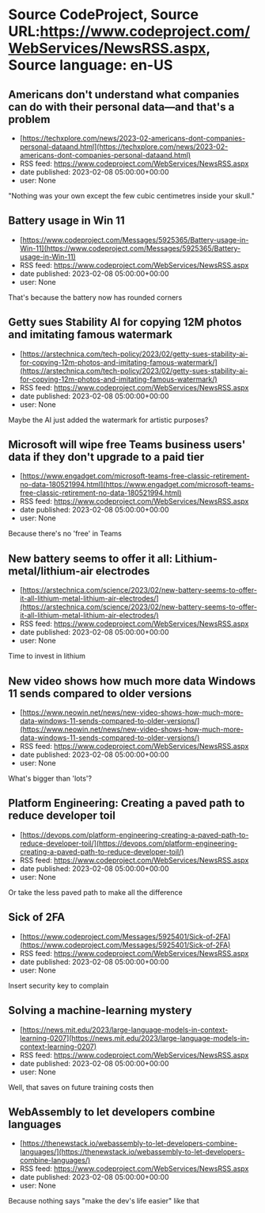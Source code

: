# Source CodeProject, Source URL:https://www.codeproject.com/WebServices/NewsRSS.aspx, Source language: en-US

## Americans don't understand what companies can do with their personal data—and that's a problem
 - [https://techxplore.com/news/2023-02-americans-dont-companies-personal-dataand.html](https://techxplore.com/news/2023-02-americans-dont-companies-personal-dataand.html)
 - RSS feed: https://www.codeproject.com/WebServices/NewsRSS.aspx
 - date published: 2023-02-08 05:00:00+00:00
 - user: None

"Nothing was your own except the few cubic centimetres inside your skull."

## Battery usage in Win 11
 - [https://www.codeproject.com/Messages/5925365/Battery-usage-in-Win-11](https://www.codeproject.com/Messages/5925365/Battery-usage-in-Win-11)
 - RSS feed: https://www.codeproject.com/WebServices/NewsRSS.aspx
 - date published: 2023-02-08 05:00:00+00:00
 - user: None

That's because the battery now has rounded corners

## Getty sues Stability AI for copying 12M photos and imitating famous watermark
 - [https://arstechnica.com/tech-policy/2023/02/getty-sues-stability-ai-for-copying-12m-photos-and-imitating-famous-watermark/](https://arstechnica.com/tech-policy/2023/02/getty-sues-stability-ai-for-copying-12m-photos-and-imitating-famous-watermark/)
 - RSS feed: https://www.codeproject.com/WebServices/NewsRSS.aspx
 - date published: 2023-02-08 05:00:00+00:00
 - user: None

Maybe the AI just added the watermark for artistic purposes?

## Microsoft will wipe free Teams business users' data if they don't upgrade to a paid tier
 - [https://www.engadget.com/microsoft-teams-free-classic-retirement-no-data-180521994.html](https://www.engadget.com/microsoft-teams-free-classic-retirement-no-data-180521994.html)
 - RSS feed: https://www.codeproject.com/WebServices/NewsRSS.aspx
 - date published: 2023-02-08 05:00:00+00:00
 - user: None

Because there's no 'free' in Teams

## New battery seems to offer it all: Lithium-metal/lithium-air electrodes
 - [https://arstechnica.com/science/2023/02/new-battery-seems-to-offer-it-all-lithium-metal-lithium-air-electrodes/](https://arstechnica.com/science/2023/02/new-battery-seems-to-offer-it-all-lithium-metal-lithium-air-electrodes/)
 - RSS feed: https://www.codeproject.com/WebServices/NewsRSS.aspx
 - date published: 2023-02-08 05:00:00+00:00
 - user: None

Time to invest in lithium

## New video shows how much more data Windows 11 sends compared to older versions
 - [https://www.neowin.net/news/new-video-shows-how-much-more-data-windows-11-sends-compared-to-older-versions/](https://www.neowin.net/news/new-video-shows-how-much-more-data-windows-11-sends-compared-to-older-versions/)
 - RSS feed: https://www.codeproject.com/WebServices/NewsRSS.aspx
 - date published: 2023-02-08 05:00:00+00:00
 - user: None

What's bigger than 'lots'?

## Platform Engineering: Creating a paved path to reduce developer toil
 - [https://devops.com/platform-engineering-creating-a-paved-path-to-reduce-developer-toil/](https://devops.com/platform-engineering-creating-a-paved-path-to-reduce-developer-toil/)
 - RSS feed: https://www.codeproject.com/WebServices/NewsRSS.aspx
 - date published: 2023-02-08 05:00:00+00:00
 - user: None

Or take the less paved path to make all the difference

## Sick of 2FA
 - [https://www.codeproject.com/Messages/5925401/Sick-of-2FA](https://www.codeproject.com/Messages/5925401/Sick-of-2FA)
 - RSS feed: https://www.codeproject.com/WebServices/NewsRSS.aspx
 - date published: 2023-02-08 05:00:00+00:00
 - user: None

Insert security key to complain

## Solving a machine-learning mystery
 - [https://news.mit.edu/2023/large-language-models-in-context-learning-0207](https://news.mit.edu/2023/large-language-models-in-context-learning-0207)
 - RSS feed: https://www.codeproject.com/WebServices/NewsRSS.aspx
 - date published: 2023-02-08 05:00:00+00:00
 - user: None

Well, that saves on future training costs then

## WebAssembly to let developers combine languages
 - [https://thenewstack.io/webassembly-to-let-developers-combine-languages/](https://thenewstack.io/webassembly-to-let-developers-combine-languages/)
 - RSS feed: https://www.codeproject.com/WebServices/NewsRSS.aspx
 - date published: 2023-02-08 05:00:00+00:00
 - user: None

Because nothing says "make the dev's life easier" like that
